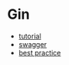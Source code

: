 # Gin

- [tutorial](https://gin-gonic.com/docs/)
- [swagger](https://github.com/swaggo/gin-swagger)
- [best practice](https://github.com/e421083458/gin_scaffold)
